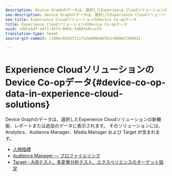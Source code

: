 ```yaml
---
description: Device Graphのデータは、選択したExperience Cloudソリューションの新機能、レポートまたは追加のデータに表示されます。 そのソリューションには、Analytics、Audience Manager、Media Manager および Target が含まれます。
seo-description: Device Graphのデータは、選択したExperience Cloudソリューションの新機能、レポートまたは追加のデータに表示されます。 そのソリューションには、Analytics、Audience Manager、Media Manager および Target が含まれます。
seo-title: Experience CloudソリューションのDevice Co-opデータ
title: Experience CloudソリューションのDevice Co-opデータ
uuid: cddca1df-edf1-417a-84b5-340dfe9cccf9
translation-type: tm+mt
source-git-commit: c1d0bc05d3f211fa3e899e98fbcc908be7399031

---
```



# Experience CloudソリューションのDevice Co-opデータ{#device-co-op-data-in-experience-cloud-solutions}

Device Graphのデータは、選択したExperience Cloudソリューションの新機能、レポートまたは追加のデータに表示されます。 そのソリューションには、Analytics、Audience Manager、Media Manager および Target が含まれます。

* [人物指標](people.md)
* [Audience Manager — プロファイルリンク](proflie-link.md)
* [Target - A/Bテスト、多変量分析テスト、エクスペリエンスのターゲット設定](target.md)
